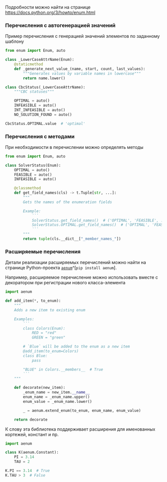 Подробности можно найти на странице https://docs.python.org/3/howto/enum.html

### Перечисления с автогенерацией значений

Пример перечисления с генерацией значений элементов по заданному шаблону
```python
from enum import Enum, auto

class _LowerCaseAttrName(Enum):  
    @staticmethod  
    def _generate_next_value_(name, start, count, last_values):  
        """Generates values by variable names in lowercase"""  
        return name.lower()

class CbcStatus(_LowerCaseAttrName):  
    """CBC statuses"""  

    OPTIMAL = auto()  
    INFEASIBLE = auto()  
    INT_INFEASIBLE = auto()  
    NO_SOLUTION_FOUND = auto()

CbcStatus.OPTIMAL.value  # 'optimal'
```

### Перечисления с методами

При необходимости в перечислении можно определять методы
```python
from enum import Enum, auto

class SolverStatus(Enum):
    OPTIMAL = auto()
    FEASIBLE = auto()
    INFEASIBLE = auto()

    @classmethod
    def get_field_names(cls) -> t.Tuple[str, ...]:
        """
		Gets the names of the enumeration fields

        Example:
            ```
			SolverStatus.get_field_names()  # ('OPTIMAL', 'FEASIBLE', ...)
			SolverStatus.OPTIMAL.get_field_names()  # ('OPTIMAL', 'FEASIBLE', ...)
            ```
        """
        return tuple(cls.__dict__["_member_names_"])
```
### Расширяемые перечисления

Детали реализации расширяемых перечислений можно найти на странице Python-проекта [`aenum`](https://github.com/ethanfurman/aenum/tree/master)^[`pip install aenum`].

Например, расширяемое перечисление можно использовать вместе с декоратором при регистрации нового класса-элемента
```python
import aenum

def add_item(*, to_enum):
    """
	Adds a new item to existing enum

    Examples:
        ```
		class Colors(Enum):
		    RED = "red"
		    GREEN = "green"

		# `Blue` will be added to the enum as a new item
		@add_item(to_enum=Colors)
		class Blue:
		    pass

        "BLUE" in Colors.__members__  # True
        ```
    """

    def decorate(new_item):
        _enum_name = new_item.__name__
        enum_name = _enum_name.upper()
        enum_value = _enum_name.lower()

        _ = aenum.extend_enum(to_enum, enum_name, enum_value)

    return decorate
```

К слову эта библиотека поддерживает расширения для именованных кортежей, констант и пр.
```python
import aenum

class K(aenum.Constant):
    PI = 3.14
    TAU = 2

K.PI == 3.14  # True
K.TAU > 3  # False
```

